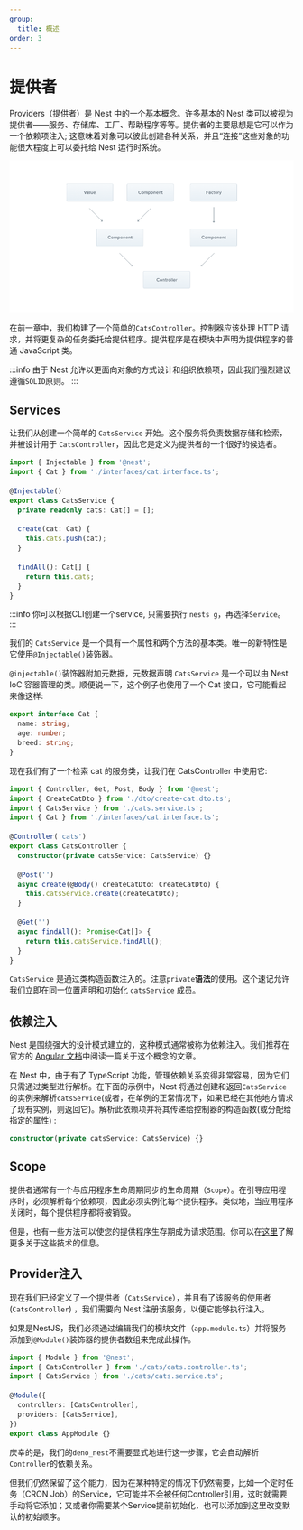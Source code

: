 ```yaml
---
group:
  title: 概述
order: 3
---
```


# 提供者

Providers（提供者）是 Nest 中的一个基本概念。许多基本的 Nest 类可以被视为提供者——服务、存储库、工厂、帮助程序等等。提供者的主要思想是它可以作为一个依赖项注入; 这意味着对象可以彼此创建各种关系，并且“连接”这些对象的功能很大程度上可以委托给 Nest 运行时系统。

![image.png](./images/provider.png)

在前一章中，我们构建了一个简单的`CatsController`。控制器应该处理 HTTP 请求，并将更复杂的任务委托给提供程序。提供程序是在模块中声明为提供程序的普通 JavaScript 类。

:::info
由于 Nest 允许以更面向对象的方式设计和组织依赖项，因此我们强烈建议遵循`SOLID`原则。
:::

## Services

让我们从创建一个简单的 `CatsService` 开始。这个服务将负责数据存储和检索，并被设计用于 `CatsController`，因此它是定义为提供者的一个很好的候选者。

```typescript
import { Injectable } from '@nest';
import { Cat } from './interfaces/cat.interface.ts';

@Injectable()
export class CatsService {
  private readonly cats: Cat[] = [];

  create(cat: Cat) {
    this.cats.push(cat);
  }

  findAll(): Cat[] {
    return this.cats;
  }
}
```

:::info
你可以根据CLI创建一个service, 只需要执行 `nests g`，再选择`Service`。
:::

我们的 `CatsService` 是一个具有一个属性和两个方法的基本类。唯一的新特性是它使用`@Injectable()`装饰器。

`@injectable()`装饰器附加元数据，元数据声明 `CatsService` 是一个可以由 Nest IoC 容器管理的类。顺便说一下，这个例子也使用了一个 Cat 接口，它可能看起来像这样:

```typescript
export interface Cat {
  name: string;
  age: number;
  breed: string;
}
```

现在我们有了一个检索 cat 的服务类，让我们在 CatsController 中使用它:

```typescript
import { Controller, Get, Post, Body } from '@nest';
import { CreateCatDto } from './dto/create-cat.dto.ts';
import { CatsService } from './cats.service.ts';
import { Cat } from './interfaces/cat.interface.ts';

@Controller('cats')
export class CatsController {
  constructor(private catsService: CatsService) {}

  @Post('')
  async create(@Body() createCatDto: CreateCatDto) {
    this.catsService.create(createCatDto);
  }

  @Get('')
  async findAll(): Promise<Cat[]> {
    return this.catsService.findAll();
  }
}
```

`CatsService` 是通过类构造函数注入的。注意`private`**语法**的使用。这个速记允许我们立即在同一位置声明和初始化 `catsService` 成员。

## 依赖注入

Nest 是围绕强大的设计模式建立的，这种模式通常被称为依赖注入。我们推荐在官方的 [Angular 文档](https://angular.io/guide/dependency-injection)中阅读一篇关于这个概念的文章。

在 Nest 中，由于有了 TypeScript 功能，管理依赖关系变得非常容易，因为它们只需通过类型进行解析。在下面的示例中，Nest 将通过创建和返回`CatsService`的实例来解析`catsService`(或者，在单例的正常情况下，如果已经在其他地方请求了现有实例，则返回它)。解析此依赖项并将其传递给控制器的构造函数(或分配给指定的属性) :

```typescript
constructor(private catsService: CatsService) {}
```

## Scope

提供者通常有一个与应用程序生命周期同步的生命周期（`Scope`）。在引导应用程序时，必须解析每个依赖项，因此必须实例化每个提供程序。类似地，当应用程序关闭时，每个提供程序都将被销毁。

但是，也有一些方法可以使您的提供程序生存期成为请求范围。你可以在[这里](./13_scope)了解更多关于这些技术的信息。

## Provider注入

现在我们已经定义了一个提供者（`CatsService`），并且有了该服务的使用者(`CatsController`) ，我们需要向 Nest 注册该服务，以便它能够执行注入。

如果是NestJS，我们必须通过编辑我们的模块文件（`app.module.ts`）并将服务添加到`@Module()`装饰器的提供者数组来完成此操作。

```typescript
import { Module } from '@nest';
import { CatsController } from './cats/cats.controller.ts';
import { CatsService } from './cats/cats.service.ts';

@Module({
  controllers: [CatsController],
  providers: [CatsService],
})
export class AppModule {}
```

庆幸的是，我们的`deno_nest`不需要显式地进行这一步骤，它会自动解析`Controller`的依赖关系。

但我们仍然保留了这个能力，因为在某种特定的情况下仍然需要，比如一个定时任务（CRON Job）的Service，它可能并不会被任何Controller引用，这时就需要手动将它添加；又或者你需要某个Service提前初始化，也可以添加到这里改变默认的初始顺序。
